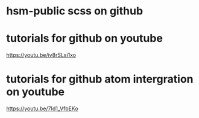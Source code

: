 # hsm-public scss on github

# tutorials for github on youtube
https://youtu.be/iv8rSLsi1xo

# tutorials for github atom intergration on youtube
https://youtu.be/7Id1_VfbEKo
